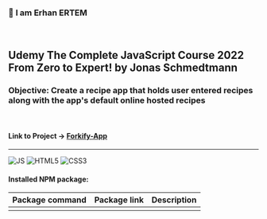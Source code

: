 ### 👋 **I am Erhan ERTEM**

&emsp;

## Udemy The Complete JavaScript Course 2022 From Zero to Expert! by Jonas Schmedtmann

### **Objective:** Create a recipe app that holds user entered recipes along with the app's default online hosted recipes

&emsp;

#### Link to Project &rarr; [Forkify-App](https://forkify-app-erhan-ertem.netlify.app)

---

![JS](https://img.shields.io/badge/JavaScript-323330?style=for-the-badge&logo=javascript&logoColor=F7DF1E) ![HTML5](https://img.shields.io/badge/HTML5-E34F26?style=for-the-badge&logo=html5&logoColor=white) ![CSS3](https://img.shields.io/badge/CSS3-1572B6?style=for-the-badge&logo=css3&logoColor=white)

#### Installed NPM package:

| Package command | Package link | Description |
| --------------- | ------------ | ----------- |
|                 |              |             |

&emsp;
